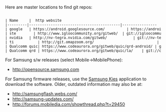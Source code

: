 Here are master locations to find git repos:

<pre><sub>
| Name     |  http website                                                                          | git prefix
|---------|------------------------------------------|----------------
| google   | https://android.googlesource.com/          | https://android.googlesource.com
| ste        | http://www.igloocommunity.org/gitweb/  | git://igloocommunity.org/git
| nvidia   | http://nv-tegra.nvidia.com/gitweb/            | git://nv-tegra.nvidia.com
| ti           | http://git.omapzoom.org/                             | git://git.omapzoom.org
| Qualcomm quic| https://www.codeaurora.org/gitweb/quic/qrd-android/ | git://codeaurora.org/quic/qrd-android
| Qualcomm qrd | https://www.codeaurora.org/gitweb/quic/la/    | git://codeaurora.org
</sub></pre>

For Samsung s/w releases (select Mobile->MobilePhone):
   * http://opensource.samsung.com

For Samsung firmware releases, use the [Samsung Kies](http://www.samsung.com/us/kies/) application to download the software.  Older, outdated information may also be at:

   * http://samsungflash.webs.com/
   * http://samsung-updates.com/
   * http://forums.mobiledia.com/showthread.php?t=29450



